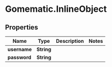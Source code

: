 # Gomematic.InlineObject

## Properties

Name | Type | Description | Notes
------------ | ------------- | ------------- | -------------
**username** | **String** |  | 
**password** | **String** |  | 


